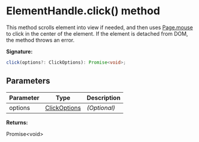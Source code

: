 # ElementHandle.click() method

This method scrolls element into view if needed, and then uses [Page.mouse](./puppeteer.page.mouse.md) to click in the center of the element. If the element is detached from DOM, the method throws an error.

**Signature:**

```typescript
click(options?: ClickOptions): Promise<void>;
```

## Parameters

| Parameter | Type                                        | Description       |
| --------- | ------------------------------------------- | ----------------- |
| options   | [ClickOptions](./puppeteer.clickoptions.md) | <i>(Optional)</i> |

**Returns:**

Promise&lt;void&gt;
